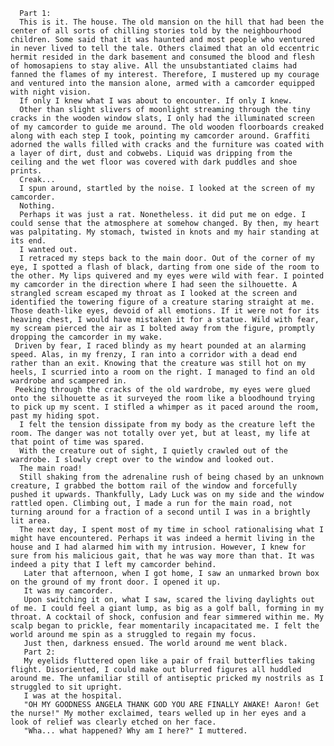       Part 1:
      This is it. The house. The old mansion on the hill that had been the center of all sorts of chilling stories told by the neighbourhood children. Some said that it was haunted and most people who ventured in never lived to tell the tale. Others claimed that an old eccentric hermit resided in the dark basement and consumed the blood and flesh of homosapiens to stay alive. All the unsubstantiated claims had fanned the flames of my interest. Therefore, I mustered up my courage and ventured into the mansion alone, armed with a camcorder equipped with night vision.
      If only I knew what I was about to encounter. If only I knew.
      Other than slight slivers of moonlight streaming through the tiny cracks in the wooden window slats, I only had the illuminated screen of my camcorder to guide me around. The old wooden floorboards creaked along with each step I took, pointing my camcorder around. Graffiti adorned the walls filled with cracks and the furniture was coated with a layer of dirt, dust and cobwebs. Liquid was dripping from the ceiling and the wet floor was covered with dark puddles and shoe prints.
      Creak...
      I spun around, startled by the noise. I looked at the screen of my camcorder.
      Nothing.
      Perhaps it was just a rat. Nonetheless. it did put me on edge. I could sense that the atmosphere at somehow changed. By then, my heart was palpitating. My stomach, twisted in knots and my hair standing at its end.
      I wanted out.
      I retraced my steps back to the main door. Out of the corner of my eye, I spotted a flash of black, darting from one side of the room to the other. My lips quivered and my eyes were wild with fear. I pointed my camcorder in the direction where I had seen the silhouette. A strangled scream escaped my throat as I looked at the screen and identified the towering figure of a creature staring straight at me. Those death-like eyes, devoid of all emotions. If it were not for its heaving chest, I would have mistaken it for a statue. Wild with fear, my scream pierced the air as I bolted away from the figure, promptly dropping the camcorder in my wake.
     Driven by fear, I raced blindy as my heart pounded at an alarming speed. Alas, in my frenzy, I ran into a corridor with a dead end rather than an exit. Knowing that the creature was still hot on my heels, I scurried into a room on the right. I managed to find an old wardrobe and scampered in.
     Peeking through the cracks of the old wardrobe, my eyes were glued onto the silhouette as it surveyed the room like a bloodhound trying to pick up my scent. I stifled a whimper as it paced around the room, past my hiding spot.
      I felt the tension dissipate from my body as the creature left the room. The danger was not totally over yet, but at least, my life at that point of time was spared.
      With the creature out of sight, I quietly crawled out of the wardrobe. I slowly crept over to the window and looked out.
      The main road!
      Still shaking from the adrenaline rush of being chased by an unknown creature, I grabbed the bottom rail of the window and forcefully pushed it upwards. Thankfully, Lady Luck was on my side and the window rattled open. Climbing out, I made a run for the main road, not turning around for a fraction of a second until I was in a brightly lit area.
      The next day, I spent most of my time in school rationalising what I might have encountered. Perhaps it was indeed a hermit living in the house and I had alarmed him with my intrusion. However, I knew for sure from his malicious gait, that he was way more than that. It was indeed a pity that I left my camcorder behind.
       Later that afternoon, when I got home, I saw an unmarked brown box on the ground of my front door. I opened it up.
       It was my camcorder.
       Upon switching it on, what I saw, scared the living daylights out of me. I could feel a giant lump, as big as a golf ball, forming in my throat. A cocktail of shock, confusion and fear simmered within me. My scalp began to prickle, fear momentarily incapacitated me. I felt the world around me spin as a struggled to regain my focus. 
       Just then, darkness ensued. The world around me went black.
       Part 2:
       My eyelids fluttered open like a pair of frail butterflies taking flight. Disoriented, I could make out blurred figures all huddled around me. The unfamiliar still of antiseptic pricked my nostrils as I struggled to sit upright.
       I was at the hospital.
       "OH MY GOODNESS ANGELA THANK GOD YOU ARE FINALLY AWAKE! Aaron! Get the nurse!" My mother exclaimed, tears welled up in her eyes and a look of relief was clearly etched on her face.
       "Wha... what happened? Why am I here?" I muttered. 

      
    
